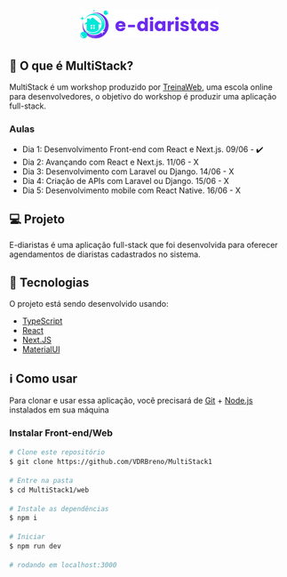 <h1 align="center">
    <img alt="e-diaristas" src="./preview/logo.svg" width="250px" />
</h1>

## 📃 O que é MultiStack?

MultiStack é um workshop produzido por [TreinaWeb](https://github.com/treinaweb), uma escola online para desenvolvedores, o objetivo do workshop é produzir uma aplicação full-stack.

### Aulas
- Dia 1: Desenvolvimento Front-end com React e Next.js. 09/06 - :heavy_check_mark:
- Dia 2: Avançando com React e Next.js. 11/06 - X
- Dia 3: Desenvolvimento com Laravel ou Django. 14/06 - X
- Dia 4: Criação de APIs com Laravel ou Django. 15/06 - X
- Dia 5: Desenvolvimento mobile com React Native. 16/06 - X

## 💻 Projeto

E-diaristas é uma aplicação full-stack que foi desenvolvida para oferecer agendamentos de diaristas cadastrados no sistema.

<!-- <h1 align="center">
    <img alt="Example" src="./preview/example.png" />
</h1> -->


## :rocket: Tecnologias

O projeto está sendo desenvolvido usando:

- [TypeScript][typescript]
- [React][reactjs]
- [Next.JS][nextjs]
- [MaterialUI][materialui]

## :information_source: Como usar

Para clonar e usar essa aplicação, você precisará de [Git][git] + [Node.js][nodejs] instalados em sua máquina

### Instalar Front-end/Web

```bash
# Clone este repositório
$ git clone https://github.com/VDRBreno/MultiStack1

# Entre na pasta
$ cd MultiStack1/web

# Instale as dependências
$ npm i

# Iniciar
$ npm run dev

# rodando em localhost:3000
```

[typescript]: https://www.typescriptlang.org/
[reactjs]: https://reactjs.org
[nextjs]: https://nextjs.org
[materialui]: https://material-ui.com/pt/
[nodejs]: https://nodejs.org/en/
[git]: https://git-scm.com
